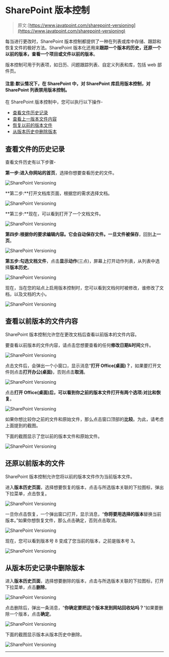 # SharePoint 版本控制

> 原文:[https://www.javatpoint.com/sharepoint-versioning](https://www.javatpoint.com/sharepoint-versioning)

每当进行更改时，SharePoint 版本控制都提供了一种在列表或库中存储、跟踪和恢复文件的极好方法。SharePoint 版本化还用来**跟踪一个版本的历史，还原一个以前的版本，查看一个项目或文件以前的版本**。

版本控制可用于列表项，如日历、问题跟踪列表、自定义列表和库，包括 web 部件页。

#### 注意:默认情况下，在 SharePoint 中，对 SharePoint 库启用版本控制，对 SharePoint 列表禁用版本控制。

在 SharePoint 版本控制中，您可以执行以下操作-

*   [查看文件历史记录](#history)
*   [查看上一版本文件内容](#previous)
*   [恢复以前的版本文件](#Restore)
*   [从版本历史中删除版本](#Delete)

## 查看文件的历史记录

查看文件历史有以下步骤-

**第一步:**进入你网站的**首页**，选择你想要查看历史的文件。

![SharePoint Versioning](../Images/abcbfc6d9157e3f9317141aea6c9fbb9.png)

**第二步:**打开文档库页面，根据您的需求选择文档。

![SharePoint Versioning](../Images/5b182f10b98c1f9253b6e4381416fd79.png)

**第三步:**现在，可以看到打开了一个文档文件。

![SharePoint Versioning](../Images/007bac7d74b3cd6e18e79962c381a26d.png)

**第四步:**根据你的要求编辑内容。它会自动保存文件。一旦文件被**保存**，回到**上一页**。

![SharePoint Versioning](../Images/8f479565655aa5d45479ae5c6b0029af.png)

**第五步:**勾选**文档文件**，点击**显示动作**(三点)，屏幕上打开动作列表，从列表中选择**版本历史**。

![SharePoint Versioning](../Images/ec19619507446a78d51bce56c513c981.png)

现在，当在您的站点上启用版本控制时，您可以看到文档何时被修改，谁修改了文档，以及文档的大小。

![SharePoint Versioning](../Images/1aad9faba41e70e12e9f98d1fbf13fbd.png)

## 查看以前版本的文件内容

SharePoint 版本控制允许您在更改文档后查看以前版本的文件内容。

要查看以前版本的文件内容，请点击您想要查看的任何**修改日期&时间**文件。

![SharePoint Versioning](../Images/17fff425e6eeefe9a349795e45fecdea.png)

点击文件后，会弹出一个小窗口，显示消息“**打开 Office(桌面)？**，如果要打开文件则点击**打开办公(桌面)**，否则点击**取消**。

![SharePoint Versioning](../Images/0c045ca97ddf1a2de3a29e2616e0d8e3.png)

点击**打开 Office(桌面)**后，可以看到你之前的版本文件打开有两个选项:**对比**和**恢复**。

![SharePoint Versioning](../Images/fbfceea418894178075e2e38d3525fca.png)

如果你想比较你之前的文件和原始文件，那么点击窗口顶部的**比较**。为此，请考虑上面提到的截图。

下面的截图显示了您以前的版本文件和原始文件。

![SharePoint Versioning](../Images/ddf0801ef93b16d3287b7cc2cd492b56.png)

## 还原以前版本的文件

SharePoint 版本控制允许您将以前的版本文件作为当前版本文件。

进入**版本历史页面**，选择想要恢复的版本，点击与所选版本关联的下拉图标，弹出下拉菜单，点击恢复。

![SharePoint Versioning](../Images/7a438bcb59e5c67ac6222c2ff0786028.png)

一旦你点击恢复，一个弹出窗口打开，显示消息，“**你将要用选择的版本**替换当前版本。”如果你想恢复文件，那么点击确定，否则点击取消。

![SharePoint Versioning](../Images/3a43e1f0e5c8dabc57b16b5f2e7a1d00.png)

现在，您可以看到版本号 8 变成了您当前的版本，之前是版本号 3。

![SharePoint Versioning](../Images/222f595462b9f9cda87860ae0e63d32c.png)

## 从版本历史记录中删除版本

进入**版本历史页面**，选择想要删除的版本，点击与所选版本关联的下拉图标，打开下拉菜单，点击**删除**。

![SharePoint Versioning](../Images/eb8720a2626168a38129124b4fbedfa2.png)

点击删除后，弹出一条消息，“**你确定要把这个版本发到网站回收站吗？**“如果要删除一个版本，点击**确定**。

![SharePoint Versioning](../Images/ee7768d7b0562a2309adda5484d1d1a0.png)

下面的截图显示版本从版本历史中删除。

![SharePoint Versioning](../Images/905f7c8141f9a9cf82b0df1543461ce4.png)

* * *